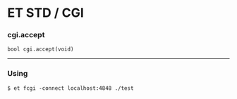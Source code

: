 # ET STD / CGI

### cgi.accept

```
bool cgi.accept(void)
```

---------

### Using

```
$ et fcgi -connect localhost:4848 ./test
```
